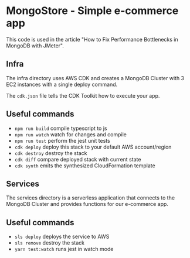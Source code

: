 # MongoStore - Simple e-commerce app

This code is used in the article "How to Fix Performance Bottlenecks in MongoDB with JMeter".

## Infra

The infra directory uses AWS CDK and creates a MongoDB Cluster with 3 EC2 instances with a single deploy command. 

The `cdk.json` file tells the CDK Toolkit how to execute your app.

## Useful commands

* `npm run build`   compile typescript to js
* `npm run watch`   watch for changes and compile
* `npm run test`    perform the jest unit tests
* `cdk deploy`      deploy this stack to your default AWS account/region
* `cdk destroy`      destroy the stack
* `cdk diff`        compare deployed stack with current state
* `cdk synth`       emits the synthesized CloudFormation template

## Services

The services directory is a serverless application that connects to the MongoDB Cluster and provides functions for our e-commerce app.

## Useful commands

* `sls deploy`  deploys the service to AWS
* `sls remove`  destroy the stack  
* `yarn test:watch` runs jest in watch mode
